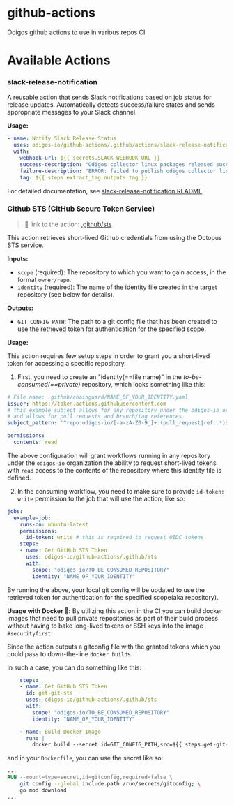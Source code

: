 # github-actions
Odigos github actions to use in various repos CI

# Available Actions

### slack-release-notification

A reusable action that sends Slack notifications based on job status for release updates. Automatically detects success/failure states and sends appropriate messages to your Slack channel.

**Usage:**
```yaml
- name: Notify Slack Release Status
  uses: odigos-io/github-actions/.github/actions/slack-release-notification@main
  with:
    webhook-url: ${{ secrets.SLACK_WEBHOOK_URL }}
    success-description: "Odigos collector linux packages released successfully"
    failure-description: "ERROR: failed to publish odigos collector linux packages"
    tag: ${{ steps.extract_tag.outputs.tag }}
```

For detailed documentation, see [slack-release-notification README](.github/actions/slack-release-notification/README.md).

### Github STS (GitHub Secure Token Service)
> 🔗 link to the action: [.github/sts](.github/sts/action.yml)

This action retrieves short-lived Github credentials from using the Octopus STS service.

**Inputs:**
- `scope` (required): The repository to which you want to gain access, in the format `owner/repo`.
- `identity` (required): The name of the identity file created in the target repository (see below for details).

**Outputs:**
- `GIT_CONFIG_PATH`: The path to a git config file that has been created to use the retrieved token for authentication for the specified scope.

**Usage:**

This action requires few setup steps in order to grant you a short-lived token for accessing a specific repository.
1. First, you need to create an "identity(==file name)" in the *to-be-consumed(==private)* repository, which looks something like this:
```yaml
# File name: .github/chainguard/NAME_OF_YOUR_IDENTITY.yaml
issuer: https://token.actions.githubusercontent.com
# this example subject allows for any repository under the odigos-io organization,
# and allows for pull requests and branch/tag references.
subject_pattern: '^repo:odigos-io/[-a-zA-Z0-9_]+:(pull_request|ref:.*)$'

permissions:
  contents: read
```
The above configuration will grant workflows running in any repository under the `odigos-io` organization the ability to request short-lived tokens with `read` access to the contents of the repository where this identity file is defined.

2. In the consuming workflow, you need to make sure to provide `id-token: write` permission to the job that will use the action, like so:
```yaml
jobs:
  example-job:
    runs-on: ubuntu-latest
    permissions:
      id-token: write # this is required to request OIDC tokens
    steps:
    - name: Get GitHub STS Token
      uses: odigos-io/github-actions/.github/sts
      with:
        scope: "odigos-io/TO_BE_CONSUMED_REPOSITORY"
        identity: "NAME_OF_YOUR_IDENTITY"
```
By running the above, your local git config will be updated to use the retrieved token for authentication for the specified scope(aka repository).

**Usage with Docker 🐳:** By utilizing this action in the CI you can build docker images that need to pull private repositories as part of their build process without having to bake long-lived tokens or SSH keys into the image `#securityfirst`.

Since the action outputs a gitconfig file with the granted tokens which you could pass to down-the-line `docker build`s.

In such a case, you can do something like this:
```yaml
    steps:
    - name: Get GitHub STS Token
      id: get-git-sts
      uses: odigos-io/github-actions/.github/sts
      with:
        scope: "odigos-io/TO_BE_CONSUMED_REPOSITORY"
        identity: "NAME_OF_YOUR_IDENTITY"

    - name: Build Docker Image
      run: |
        docker build --secret id=GIT_CONFIG_PATH,src=${{ steps.get-git-sts.outputs.GIT_CONFIG_PATH }} .
```
and in your `Dockerfile`, you can use the secret like so:
```Dockerfile
...
RUN --mount=type=secret,id=gitconfig,required=false \
    git config --global include.path /run/secrets/gitconfig; \
    go mod download
...
```